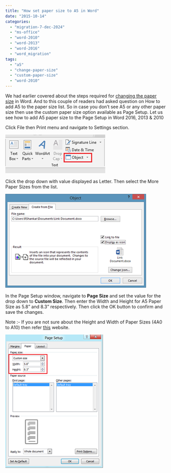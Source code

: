 ```yaml
---
title: "How set paper size to A5 in Word"
date: "2015-10-14"
categories: 
  - "migration-7-dec-2024"
  - "ms-office"
  - "word-2010"
  - "word-2013"
  - "word-2016"
  - "word_migration"
tags: 
  - "a5"
  - "change-paper-size"
  - "custom-paper-size"
  - "word-2010"
---
```


We had earlier covered about the steps required for [changing the paper size](http://blogmines.com/blog/2011/06/13/how-to-change-the-page-size-in-word-2010) in Word. And to this couple of readers had asked question on How to add A5 to the paper size list. So in case you don’t see A5 or any other paper size then use the custom paper size option available as Page Setup. Let us see how to add A5 paper size to the Page Setup in Word 2016, 2013 & 2010

Click File then Print menu and navigate to Settings section.

[![image](/assets/images/image_thumb42.png "image")](http://blogmines.com/blog/wp-content/uploads/2012/03/image42.png)

Click the drop down with value displayed as Letter. Then select the More Paper Sizes from the list.

[![image](/assets/images/image_thumb43.png "image")](http://blogmines.com/blog/wp-content/uploads/2012/03/image43.png)

In the Page Setup window, navigate to **Page Size** and set the value for the drop down to **Custom Size**. Then enter the Width and Height for A5 Paper Size as 5.8” and 8.3” respectively. Then click the OK button to confirm and save the changes.

Note :- If you are not sure about the Height and Width of Paper Sizes (4A0 to A10) then refer [this](http://www.papersizes.org/a-paper-sizes.htm) website.

[![image](/assets/images/image_thumb44.png "image")](http://blogmines.com/blog/wp-content/uploads/2012/03/image44.png)
